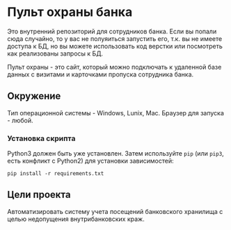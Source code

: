 # Пульт охраны банка

Это внутренний репозиторий для сотрудников банка. Если вы попали сюда случайно, то у вас не полуяиться запустить его,
т.к. вы не имеете доступа к БД, но вы можете использовать код верстки или посмотреть как реализованы запросы к БД.

Пульт охраны - это сайт, который можно подключать к удаленной базе данных с визитами и карточками пропуска сотрудника 
банка.

## Окружение
Тип операционной системы - Windows, Lunix, Mac. Браузер для запуска - любой.

### Установка скрипта
Python3 должен быть уже установлен. 
Затем используйте `pip` (или `pip3`, есть конфликт с Python2) для установки зависимостей:
```
pip install -r requirements.txt
```

## Цели проекта
Автоматизировать систему учета посещений банковского хранилища с целью недопущения внутрибанковских краж.